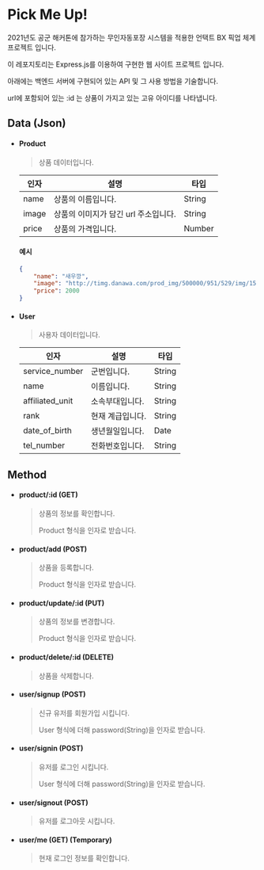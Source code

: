 # Pick Me Up!


2021년도 공군 해커톤에 참가하는 무인자동포장 시스템을 적용한 언택트 BX 픽업 체계 프로젝트 입니다.

이 레포지토리는 Express.js를 이용하여 구현한 웹 사이트 프로젝트 입니다.

아래에는 백엔드 서버에 구현되어 있는 API 및 그 사용 방법을 기술합니다.

url에 포함되어 있는 :id 는 상품이 가지고 있는 고유 아이디를 나타냅니다.

## Data (Json)

- #### Product
    > 상품 데이터입니다.

    | 인자 | 설명 | 타입 |
    | ---- | ---- | --- |
    | name  | 상품의 이름입니다.                  | String |
    | image | 상품의 이미지가 담긴 url 주소입니다.| String |
    | price | 상품의 가격입니다.                  | Number |

    #### 예시

    ```json
    {
        "name": "새우깡",
        "image": "http://timg.danawa.com/prod_img/500000/951/529/img/1529951_1.jpg",
        "price": 2000
    }
    ```

- #### User
    > 사용자 데이터입니다.

    | 인자 | 설명 | 타입 |
    | ---- | ---- | --- |
    | service_number  | 군번입니다.                  | String |
    | name            | 이름입니다.                  | String |
    | affiliated_unit | 소속부대입니다.              | String |
    | rank            | 현재 계급입니다.             | String |
    | date_of_birth   | 생년월일입니다.              | Date   |
    | tel_number      | 전화번호입니다.              | String |

## Method

- #### product/:id (GET)

    > 상품의 정보를 확인합니다.
	> 
    > Product 형식을 인자로 받습니다.

- #### product/add (POST)

    > 상품을 등록합니다. 
    > 
    > Product 형식을 인자로 받습니다.


- #### product/update/:id (PUT)

    > 상품의 정보를 변경합니다.
	> 
    > Product 형식을 인자로 받습니다.


- #### product/delete/:id (DELETE)

    > 상품을 삭제합니다.

- #### user/signup (POST)

    > 신규 유저를 회원가입 시킵니다.
    >
    > User 형식에 더해 password(String)을 인자로 받습니다.

- #### user/signin (POST)

    > 유저를 로그인 시킵니다.
    >
    > User 형식에 더해 password(String)을 인자로 받습니다.

- #### user/signout (POST)

    > 유저를 로그아웃 시킵니다.

- #### user/me (GET) (Temporary)

    > 현재 로그인 정보를 확인합니다.